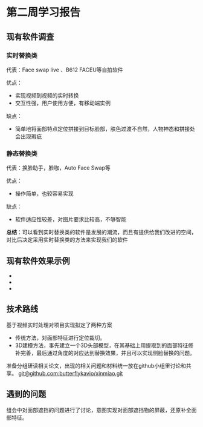 # 第二周学习报告



## 现有软件调查

### 实时替换类
 代表：Face swap live
 、B612 FACEU等自拍软件  
 
 优点：
  - 实现视频到视频的实时转换
  - 交互性强，用户使用方便，有移动端实例
  
缺点：

- 简单地将面部特点定位拼接到目标脸部，肤色过渡不自然，人物神态和拼接处会出现瑕疵

### 静态替换类
代表：换脸助手，脸咖，Auto Face Swap等

优点：

- 操作简单，也较容易实现 

缺点：

- 软件适应性较差，对图片要求比较高，不够智能

**总结**：可以看到实时替换类的软件是发展的潮流，而且有提供给我们改进的空间，对比后决定采用实时替换类的方法来实现我们的软件

## 现有软件效果示例

- 
- 
- 

##  技术路线

基于视频实时处理对项目实现拟定了两种方案

- 传统方法，对面部特征进行定位裁切。
- 3D建模方法，事先建立一个3D头部模型，在其基础上用提取到的面部特征修补完善，最后通过角度的对应达到替换效果，并且可以实现侧脸替换的问题。

准备分组研读相关论文，出现的相关问题和材料统一放在github小组里讨论和共享。
[git@github.com:butterflykavio/xinmiao.git](https://github.com/butterflykavio/xinmiao)


## 遇到的问题
组会中对面部遮挡的问题进行了讨论，意图实现对面部遮挡物的屏蔽，还原补全面部特征。